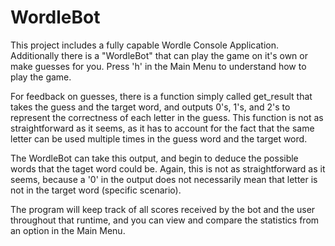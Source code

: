 # WordleBot
This project includes a fully capable Wordle Console Application. Additionally there is a "WordleBot" that can play the game on it's own or make guesses for you. Press 'h' in the Main Menu to understand how to play the game.

For feedback on guesses, there is a function simply called get_result that takes the guess and the target word, and outputs 0's, 1's, and 2's to represent the correctness of each letter in the guess. This function is not as straightforward as it seems, as it has to account for the fact that the same letter can be used multiple times in the guess word and the target word.

The WordleBot can take this output, and begin to deduce the possible words that the taget word could be. Again, this is not as straightforward as it seems, because a '0' in the output does not necessarily mean that letter is not in the target word (specific scenario).

The program will keep track of all scores received by the bot and the user throughout that runtime, and you can view and compare the statistics from an option in the Main Menu.